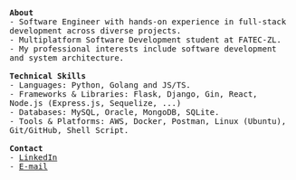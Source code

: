 <p>
  <samp>
    <strong>About</strong><br>
    - Software Engineer with hands-on experience in full-stack development across diverse projects.<br>
    - Multiplatform Software Development student at FATEC-ZL.<br>
    - My professional interests include software development and system architecture.
    <br>
    <br>
    <strong>Technical Skills</strong><br>
    - Languages: Python, Golang and JS/TS.<br>
    - Frameworks & Libraries: Flask, Django, Gin, React, Node.js (Express.js, Sequelize, ...)<br>
    - Databases: MySQL, Oracle, MongoDB, SQLite.<br>
    - Tools & Platforms: AWS, Docker, Postman, Linux (Ubuntu), Git/GitHub, Shell Script.<br>
    <br>
    <strong>Contact</strong><br>
    - <a href="https://www.linkedin.com/in/abraaosvs/" target="_blank">LinkedIn</a><br>
    - <a href="mailto:abraaosantos.contato@hotmail.com" target="_blank">E-mail</a>
  </samp>
</p>



